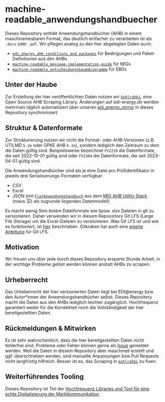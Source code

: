 # machine-readable_anwendungshandbuecher

Dieses Repository enthält Anwendungshandbücher (AHB) in einem maschinenlesbaren Format, das deutlich einfacher zu verarbeiten ist als `.docx` oder `.pdf`.
Wir pflegen analog zu den hier abgelegten Daten auch:
* [`edi_energy_ahb_conditions_and_packages`](https://github.com/Hochfrequenz/edi_energy_ahb_conditions_and_packages) für Bedingungen und Paket-Definitionen aus den AHBs
* [`machine-readable_message-implementation-guide`](https://github.com/Hochfrequenz/machine-readable_message-implementation-guide) für MIGs
* [`machine-readable_entscheidungsbaumdiagramme`](https://github.com/Hochfrequenz/machine-readable_entscheidungsbaumdiagramme/) für EBDs

## Unter der Haube

Zur Erstellung der hier veröffentlichten Daten nutzen wir [`kohlrahbi`](https://github.com/Hochfrequenz/kohlrahbi/), eine Open Source AHB Scraping Library.
Änderungen auf edi-energy.de werden mehrmals täglich automatisiert über unseren [edi_energy_mirror](https://github.com/Hochfrequenz/edi_energy_mirror) in dieses Repository synchronisiert.

## Struktur & Datenformate

Zur Strukturierung nutzen wir nicht die Format- oder AHB-Versionen (z.B. UTILMD `5.2e` oder GPKE AHB `6.1e`), sondern lediglich den Zeitraum zu dem die Daten gültig sind.
Beispielsweise bezeichnet `FV2210` die Datenformate, die seit 2022-10-01 gültig sind oder `FV2304` die Datenformate, die seit 2023-04-01 gültig sind.

Die Anwendungshandbücher sind als je eine Datei pro Prüfidentifikator in jeweils drei Serialisierungs-Formaten verfügbar:

- CSV
- Excel
- JSON (mit [`FlatAnwendungshandbuch`](https://mig-ahb-utility-stack.readthedocs.io/en/stable/api/maus.models.html#maus.models.anwendungshandbuch.FlatAnwendungshandbuch) aus dem [MIG AHB Utility Stack](https://github.com/Hochfrequenz/mig_ahb_utility_stack/) (maus 🐭) als zugrunde liegendes Datenmodell)

Es macht wenig Sinn binäre Dateiformate wie bpsw. xlsx Dateien in git zu versionieren.
Daher verwenden wir in diesem Repoository Git LFS (Large File Storage) um die Excel-Dateien zu versionieren.
Was Git LFS ist und wie es funktioniert, ist [hier](https://git-lfs.github.com/) beschrieben.
Gitkraken hat auch eine [eigene Anleitung](https://help.gitkraken.com/gitkraken-client/git-lfs/) für Git LFS.

## Motivation

Wir freuen uns über jede durch dieses Repository ersparte Stunde Arbeit, in der wichtige Probleme gelöst werden können anstatt AHBs zu scrapen.

## Urheberrecht

Das Urheberrecht der hier versionierten Daten liegt bei EDI@energy bzw. den Autor\*innen der Anwendungshandbücher selbst.
Dieses Repository macht die Daten aus den AHBs lediglich leichter zugänglich.
Hochfrequenz garantiert weder für die Korrektheit noch die Vollständigkeit der hier bereitgestellten Daten.

## Rückmeldungen & Mitwirken

Es ist sehr wahrscheinlich, dass die hier bereitgestellten Daten nicht fehlerfrei sind.
Probleme oder Fehler können gerne als [Issue](https://github.com/Hochfrequenz/machine-readable_anwendungshandbuecher/issues/new) gemeldet werden.
Weil die Daten in diesem Repository aber maschinell erstellt und ggf. überschrieben werden, sind manuelle Anpassungen bzw Pull Requests nicht langfristig hilfreich.
Besser ist es, das Scraping in [`kohlrahbi`](https://github.com/Hochfrequenz/kohlrahbi/) zu fixen.

## Weiterführendes Tooling

Dieses Repository ist Teil der [Hochfrequenz Libraries und Tool für eine echte Digitalisierung der Marktkommunikation](https://github.com/Hochfrequenz/digital_market_communication/).
